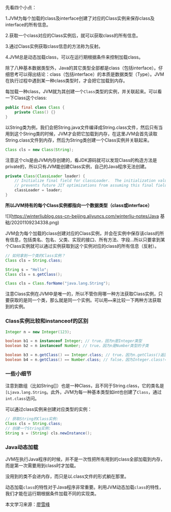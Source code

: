 先看四个小点：

1.JVM为每个加载的class及interface创建了对应的Class实例来保存class及interface的所有信息。

2.获取一个class对应的Class实例后，就可以获取class的所有信息。

3.通过Class实例获取class信息的方法称为反射。

4.JVM总是动态加载class，可以在运行期根据条件来控制加载class。

除了八种基本数据类型外，Java的其它类型全部都是class（包括interface）。仔细思考可以得出结论：class（包括interface）的本质是数据类型（Type）。JVM在执行过程中遇到某一种class类型时，才会把它加载到内存。

每加载一种class，JVM就为其创建一个`Class`类型的实例，并关联起来。可以看一下Class这个class:

```java
public final class Class {
    private Class() {}
}
```

以String类为例，我们会把String.java文件编译成String.class文件，然后只有当用到这个String类的时候，JVM才会把它加载到内存，在这里JVM会首先读取String.class文件到内存，然后为String类创建一个Class实例并关联起来。

```java
Class cls = new Class(String);
```

注意这个cls是由JVM内存创建的，看JDK源码就可以发现Class的构造方法是private的，所以只有JVM能创建Class实例，自己的Java程序无法创建。

```java
private Class(ClassLoader loader) {
    // Initialize final field for classLoader.  The initialization value of non-null
    // prevents future JIT optimizations from assuming this final field is null.
    classLoader = loader;
}
```

**所以JVM持有的每个Class实例都指向一个数据类型（class或interface）**

![](https://winterliublog.oss-cn-beijing.aliyuncs.com/winterliu-notes/Java 基础/20201109234338.png)

JVM会为每个加载的class创建对应的Class实例，并会在实例中保存该class的所有信息，包括类名、包名、父类、实现的接口、所有方法、字段...所以只要拿到某个Class实例就可以通过实例获取到这个实例对应的class的所有信息（反射）。

```java
// 如何拿到一个类的Class实例？
Class cls = String.class;

String s = "Hello";
Class cls = s.getClass();

Class cls = Class.forName("java.lang.String");
```

注意Class实例在JVM中是唯一的，所以不管你用哪一种方法获取Class实例，只要获取的是同一个类，那么就是同一个实例。可以用`==`来比较一下两种方法获取到的实例。

### Class实例比较和instanceof的区别

```java
Integer n = new Integer(123);

boolean b1 = n instanceof Integer; // true，因为n是Integer类型
boolean b2 = n instanceof Number; // true，因为n是Number类型的子类

boolean b3 = n.getClass() == Integer.class; // true，因为n.getClass()返回Integer.class
boolean b4 = n.getClass() == Number.class; // false，因为Integer.class!=Number.class
```

### 一些小细节

注意到数组（比如String[]）也是一种Class，且不同于String.class，它的类名是`[Ljava.lang.String`。此外，JVM为每一种基本类型如int也创建了`Class`，通过`int.class`访问。

可以通过class实例来创建对应类型的实例：

```java
// 获取String的Class实例:
Class cls = String.class;
// 创建一个String实例:
String s = (String) cls.newInstance();
```

### Java动态加载

JVM在执行Java程序的时候，并不是一次性把所有用到的class全部加载到内存，而是第一次需要用到class时才加载。

没用到的类不会进内存，而只是以.class文件的形式躺在那里。

动态加载`class`的特性对于Java程序非常重要。利用JVM动态加载`class`的特性，我们才能在运行期根据条件加载不同的实现类。



本文学习来源：[廖雪峰](https://www.liaoxuefeng.com/wiki/1252599548343744/1264799402020448)